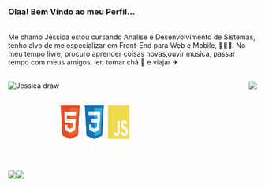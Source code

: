 <!--
### Hi there 👋
**Jessica Lopes** is a ✨ _special_ ✨ repository because its `README.md` (this file) appears on your GitHub profile.

Here are some ideas to get you started:

- 🌱 Estou estudando Html,CSS e Javascripst
-->

### Olaa! Bem Vindo ao meu Perfil...
<div><br>
Me chamo Jéssica estou cursando Analise e Desenvolvimento de Sistemas, tenho alvo de me especializar em Front-End para Web e Mobile, 👨🏻‍💻.
No meu tempo livre, procuro aprender coisas novas,ouvir musica, passar tempo com meus amigos, ler, tomar chá 🍵 e viajar ✈
</div><br>
<div>
  <a href="https://github.com/jessicalopes2">
  <img height="150em" align="right" src="https://github-readme-stats.vercel.app/api/top-langs/?username=jessicalopes2&layout=compact&langs_count=7&theme=dracula"/>
  <img height="150em" align="left" alt="Jessica draw" src="https://user-images.githubusercontent.com/88450980/128588015-28988823-5f85-4778-97ac-8fd878e30b18.gif"/>
 
  </a><br>
</div>
<div style="display: inline_block"><br>
   <img align="center" alt="Rafa-HTML" height="70" width="45" src="https://raw.githubusercontent.com/devicons/devicon/master/icons/html5/html5-original.svg">
   <img align="center" alt="Rafa-CSS" height="70" width="45" src="https://raw.githubusercontent.com/devicons/devicon/master/icons/css3/css3-original.svg">
   <img align="center" alt="Rafa-Js" height="70" width="45" src="https://raw.githubusercontent.com/devicons/devicon/master/icons/javascript/javascript-plain.svg">
 </div><br>
 
  ##    
     
 <div><br>
  <a href = "mailto:jessicatjlopes15@gmail.com"><img src="https://img.shields.io/badge/-Gmail-%23333?style=for-the-badge&logo=gmail&logoColor=red" target="_red/a>
  <a href="https://www.linkedin.com/in/jéssica-lopes-a929a6150" target="_blank"><img src="https://img.shields.io/badge/-LinkedIn-%230077B5?style=for-the-badge&logo=linkedin&logoColor=white" target="_blank"></a> 
 </div><br>
